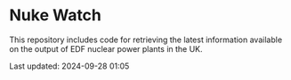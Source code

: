 # Nuke Watch

This repository includes code for retrieving the latest information available on the output of EDF nuclear power plants in the UK.

Last updated: 2024-09-28 01:05
